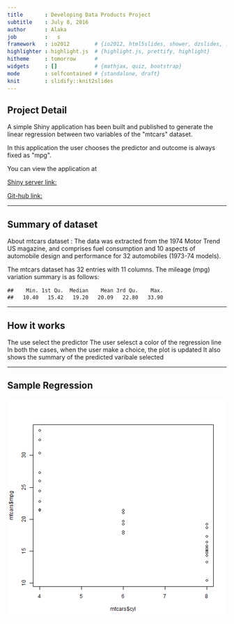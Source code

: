 ```yaml
---
title       : Developing Data Products Project
subtitle    : July 8, 2016
author      : Alaka
job         :   s
framework   : io2012        # {io2012, html5slides, shower, dzslides, ...}
highlighter : highlight.js  # {highlight.js, prettify, highlight}
hitheme     : tomorrow      # 
widgets     : []            # {mathjax, quiz, bootstrap}
mode        : selfcontained # {standalone, draft}
knit        : slidify::knit2slides
---
```


## Project Detail

A simple Shiny application has been built and published to generate the linear regression between two variables of the "mtcars" dataset.

In this application the user chooses the predictor and outcome is always fixed as "mpg".

You can view the application at

[Shiny server link:](https://www.shinyapps.io/admin/#/application/113281)

[Git-hub link:](https://github.com/AlakaSar/developingdata)

---

## Summary of dataset

About mtcars dataset : The data was extracted from the 1974 Motor Trend US magazine, and comprises fuel consumption and 10 aspects of automobile design and performance for 32 automobiles (1973-74 models).

The mtcars dataset has 32 entries with 11 columns. The mileage (mpg) variation summary is as follows:



```
##    Min. 1st Qu.  Median    Mean 3rd Qu.    Max. 
##   10.40   15.42   19.20   20.09   22.80   33.90
```

---

## How it works

The use select the predictor
The user selesct a color of the regression line
In both the cases, when the user make a choice, the plot is updated
It also shows the summary of the predicted varibale selected

---

## Sample Regression

![plot of chunk unnamed-chunk-2](assets/fig/unnamed-chunk-2-1.png)
